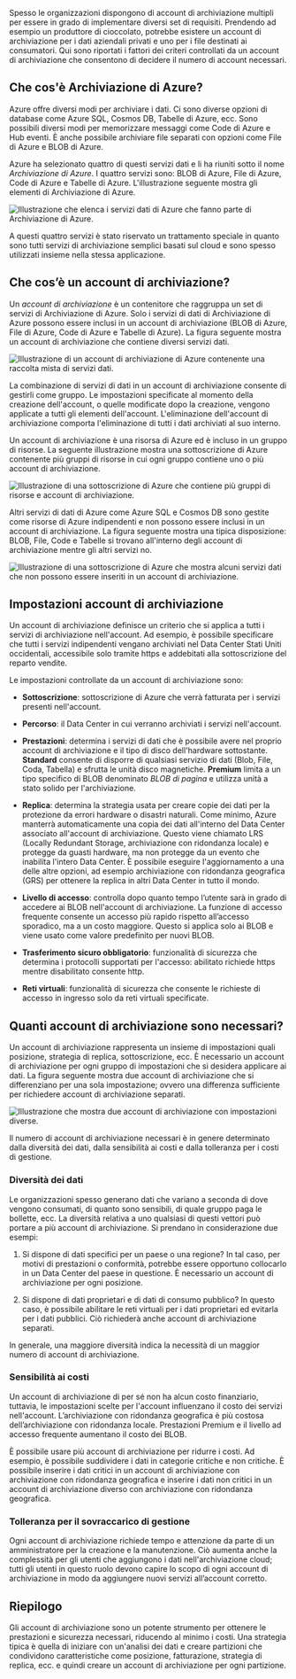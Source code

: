 Spesso le organizzazioni dispongono di account di archiviazione multipli per essere in grado di implementare diversi set di requisiti. Prendendo ad esempio un produttore di cioccolato, potrebbe esistere un account di archiviazione per i dati aziendali privati e uno per i file destinati ai consumatori. Qui sono riportati i fattori dei criteri controllati da un account di archiviazione che consentono di decidere il numero di account necessari.

## <a name="what-is-azure-storage"></a>Che cos'è Archiviazione di Azure?

Azure offre diversi modi per archiviare i dati. Ci sono diverse opzioni di database come Azure SQL, Cosmos DB, Tabelle di Azure, ecc. Sono possibili diversi modi per memorizzare messaggi come Code di Azure e Hub eventi. È anche possibile archiviare file separati con opzioni come File di Azure e BLOB di Azure.

Azure ha selezionato quattro di questi servizi dati e li ha riuniti sotto il nome _Archiviazione di Azure_. I quattro servizi sono: BLOB di Azure, File di Azure, Code di Azure e Tabelle di Azure. L'illustrazione seguente mostra gli elementi di Archiviazione di Azure.

![Illustrazione che elenca i servizi dati di Azure che fanno parte di Archiviazione di Azure.](../media-drafts/2-azure-storage.png)

A questi quattro servizi è stato riservato un trattamento speciale in quanto sono tutti servizi di archiviazione semplici basati sul cloud e sono spesso utilizzati insieme nella stessa applicazione.

## <a name="what-is-a-storage-account"></a>Che cos’è un account di archiviazione?

Un _account di archiviazione_ è un contenitore che raggruppa un set di servizi di Archiviazione di Azure. Solo i servizi di dati di Archiviazione di Azure possono essere inclusi in un account di archiviazione (BLOB di Azure, File di Azure, Code di Azure e Tabelle di Azure). La figura seguente mostra un account di archiviazione che contiene diversi servizi dati.

![Illustrazione di un account di archiviazione di Azure contenente una raccolta mista di servizi dati.](../media-drafts/2-what-is-a-storage-account.png)

La combinazione di servizi di dati in un account di archiviazione consente di gestirli come gruppo. Le impostazioni specificate al momento della creazione dell'account, o quelle modificate dopo la creazione, vengono applicate a tutti gli elementi dell'account. L'eliminazione dell'account di archiviazione comporta l'eliminazione di tutti i dati archiviati al suo interno.

Un account di archiviazione è una risorsa di Azure ed è incluso in un gruppo di risorse. La seguente illustrazione mostra una sottoscrizione di Azure contenente più gruppi di risorse in cui ogni gruppo contiene uno o più account di archiviazione.

![Illustrazione di una sottoscrizione di Azure che contiene più gruppi di risorse e account di archiviazione.](../media-drafts/2-resource-groups-and-storage-accounts.png)

Altri servizi di dati di Azure come Azure SQL e Cosmos DB sono gestite come risorse di Azure indipendenti e non possono essere inclusi in un account di archiviazione. La figura seguente mostra una tipica disposizione: BLOB, File, Code e Tabelle si trovano all'interno degli account di archiviazione mentre gli altri servizi no.

![Illustrazione di una sottoscrizione di Azure che mostra alcuni servizi dati che non possono essere inseriti in un account di archiviazione.](../media-drafts/2-typical-subscription-organization.png)

## <a name="storage-account-settings"></a>Impostazioni account di archiviazione

Un account di archiviazione definisce un criterio che si applica a tutti i servizi di archiviazione nell'account. Ad esempio, è possibile specificare che tutti i servizi indipendenti vengano archiviati nel Data Center Stati Uniti occidentali, accessibile solo tramite https e addebitati alla sottoscrizione del reparto vendite.

Le impostazioni controllate da un account di archiviazione sono:

- **Sottoscrizione**: sottoscrizione di Azure che verrà fatturata per i servizi presenti nell'account.

- **Percorso**: il Data Center in cui verranno archiviati i servizi nell'account.

- **Prestazioni**: determina i servizi di dati che è possibile avere nel proprio account di archiviazione e il tipo di disco dell'hardware sottostante. **Standard** consente di disporre di qualsiasi servizio di dati (Blob, File, Coda, Tabella) e sfrutta le unità disco magnetiche. **Premium** limita a un tipo specifico di BLOB denominato _BLOB di pagina_ e utilizza unità a stato solido per l'archiviazione.

- **Replica**: determina la strategia usata per creare copie dei dati per la protezione da errori hardware o disastri naturali. Come minimo, Azure manterrà automaticamente una copia dei dati all'interno del Data Center associato all'account di archiviazione. Questo viene chiamato LRS (Locally Redundant Storage, archiviazione con ridondanza locale) e protegge da guasti hardware, ma non protegge da un evento che inabilita l'intero Data Center. È possibile eseguire l'aggiornamento a una delle altre opzioni, ad esempio archiviazione con ridondanza geografica (GRS) per ottenere la replica in altri Data Center in tutto il mondo.

- **Livello di accesso**: controlla dopo quanto tempo l’utente sarà in grado di accedere ai BLOB nell'account di archiviazione. La funzione di accesso frequente consente un accesso più rapido rispetto all’accesso sporadico, ma a un costo maggiore. Questo si applica solo ai BLOB e viene usato come valore predefinito per nuovi BLOB.

- **Trasferimento sicuro obbligatorio**: funzionalità di sicurezza che determina i protocolli supportati per l'accesso: abilitato richiede https mentre disabilitato consente http.

- **Reti virtuali**: funzionalità di sicurezza che consente le richieste di accesso in ingresso solo da reti virtuali specificate.

## <a name="how-many-storage-accounts-do-you-need"></a>Quanti account di archiviazione sono necessari?

Un account di archiviazione rappresenta un insieme di impostazioni quali posizione, strategia di replica, sottoscrizione, ecc. È necessario un account di archiviazione per ogni gruppo di impostazioni che si desidera applicare ai dati. La figura seguente mostra due account di archiviazione che si differenziano per una sola impostazione; ovvero una differenza sufficiente per richiedere account di archiviazione separati.

![Illustrazione che mostra due account di archiviazione con impostazioni diverse.](../media-drafts/2-multiple-storage-accounts.png)

Il numero di account di archiviazione necessari è in genere determinato dalla diversità dei dati, dalla sensibilità ai costi e dalla tolleranza per i costi di gestione.

### <a name="data-diversity"></a>Diversità dei dati

Le organizzazioni spesso generano dati che variano a seconda di dove vengono consumati, di quanto sono sensibili, di quale gruppo paga le bollette, ecc. La diversità relativa a uno qualsiasi di questi vettori può portare a più account di archiviazione. Si prendano in considerazione due esempi:

1. Si dispone di dati specifici per un paese o una regione? In tal caso, per motivi di prestazioni o conformità, potrebbe essere opportuno collocarlo in un Data Center del paese in questione. È necessario un account di archiviazione per ogni posizione.

1. Si dispone di dati proprietari e di dati di consumo pubblico? In questo caso, è possibile abilitare le reti virtuali per i dati proprietari ed evitarla per i dati pubblici. Ciò richiederà anche account di archiviazione separati.

In generale, una maggiore diversità indica la necessità di un maggior numero di account di archiviazione.

### <a name="cost-sensitivity"></a>Sensibilità ai costi

Un account di archiviazione di per sé non ha alcun costo finanziario, tuttavia, le impostazioni scelte per l'account influenzano il costo dei servizi nell'account. L’archiviazione con ridondanza geografica è più costosa dell’archiviazione con ridondanza locale. Prestazioni Premium e il livello ad accesso frequente aumentano il costo dei BLOB.

È possibile usare più account di archiviazione per ridurre i costi. Ad esempio, è possibile suddividere i dati in categorie critiche e non critiche. È possibile inserire i dati critici in un account di archiviazione con archiviazione con ridondanza geografica e inserire i dati non critici in un account di archiviazione diverso con archiviazione con ridondanza geografica.

### <a name="tolerance-for-management-overhead"></a>Tolleranza per il sovraccarico di gestione

Ogni account di archiviazione richiede tempo e attenzione da parte di un amministratore per la creazione e la manutenzione. Ciò aumenta anche la complessità per gli utenti che aggiungono i dati nell'archiviazione cloud; tutti gli utenti in questo ruolo devono capire lo scopo di ogni account di archiviazione in modo da aggiungere nuovi servizi all’account corretto.

## <a name="summary"></a>Riepilogo

Gli account di archiviazione sono un potente strumento per ottenere le prestazioni e sicurezza necessari, riducendo al minimo i costi. Una strategia tipica è quella di iniziare con un'analisi dei dati e creare partizioni che condividono caratteristiche come posizione, fatturazione, strategia di replica, ecc. e quindi creare un account di archiviazione per ogni partizione.